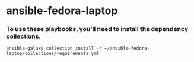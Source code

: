# ansible-fedora-laptop

### To use these playbooks, you'll need to install the dependency collections.
    ansible-galaxy collection install -r ~/ansible-fedora-laptop/collections/requirements.yml
